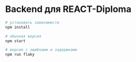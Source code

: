 # Backend для REACT-Diploma

```bash
# установить зависимости
npm install

# обычная версия
npm start

# версия с ошибками и задержками
npm run flaky
```